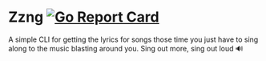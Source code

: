 # Zzng [![Go Report Card](https://goreportcard.com/badge/github.com/jadlers/zzng)](https://goreportcard.com/report/github.com/jadlers/zzng)

A simple CLI for getting the lyrics for songs those time you just have to sing
along to the music blasting around you. Sing out more, sing out loud 🔊

